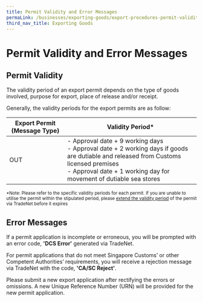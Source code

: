 ```yaml
---
title: Permit Validity and Error Messages
permaLink: /businesses/exporting-goods/export-procedures-permit-validity-and-error-messages
third_nav_title: Exporting Goods
---
```



# Permit Validity and Error Messages

## Permit Validity

The validity period of an export permit depends on the type of goods involved, purpose for export, place of release and/or receipt.

Generally, the validity periods for the export permits are as follow:

|**Export Permit (Message Type)**| **Validity Period*** |
|--|--|
| OUT | - Approval date + 9 working days<br>-   Approval date + 2 working days if goods are dutiable and released from Customs licensed premises<br>-   Approval date + 1 working day for movement of dutiable sea stores |

<sup>*Note: Please refer to the specific validity periods for each permit. If you are unable to utilise the permit within the stipulated period, please [extend the validity period](https://singapore-customs-staging.netlify.app/businesses/02c4-permit-amendments-and-cancellation)  of the permit via TradeNet before it expires

## Error Messages

If a permit application is incomplete or erroneous, you will be prompted with an error code,  **'DCS Error'** generated via TradeNet.

For permit applications that do not meet Singapore Customs’ or other Competent Authorities’ requirements, you will receive a rejection message via TradeNet with the code, **'CA/SC Reject'**.

Please submit a new export application after rectifying the errors or omissions. A new Unique Reference Number (URN) will be provided for the new permit application.

